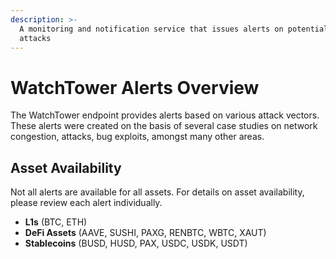 ```yaml
---
description: >-
  A monitoring and notification service that issues alerts on potential network
  attacks
---
```


# WatchTower Alerts Overview

The WatchTower endpoint provides alerts based on various attack vectors. These alerts were created on the basis of several case studies on network congestion, attacks, bug exploits, amongst many other areas.

## Asset Availability

Not all alerts are available for all assets. For details on asset availability, please review each alert individually.

* **L1s** (BTC, ETH)
* **DeFi Assets** (AAVE, SUSHI, PAXG, RENBTC, WBTC, XAUT)
* **Stablecoins** (BUSD, HUSD, PAX, USDC, USDK, USDT)
